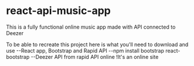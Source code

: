 # react-api-music-app
This is a fully functional online music app made with API connected to Deezer

To be able to recreate this project here is what you'll need to download and use
--React app, Bootstrap and Rapid API
--npm install bootstrap react-bootstrap
--Deezer API from rapid API online
!It's an online site
